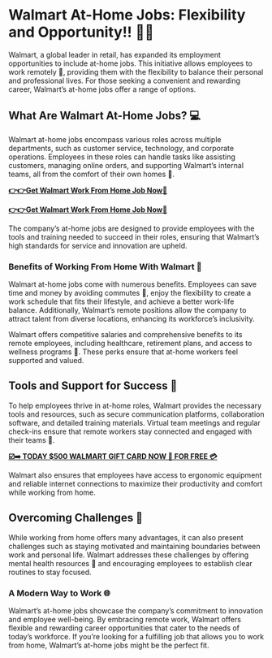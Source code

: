 # Walmart At-Home Jobs: Flexibility and Opportunity!! 🏡🌟

Walmart, a global leader in retail, has expanded its employment opportunities to include at-home jobs. This initiative allows employees to work remotely 🏡, providing them with the flexibility to balance their personal and professional lives. For those seeking a convenient and rewarding career, Walmart’s at-home jobs offer a range of options.

## What Are Walmart At-Home Jobs? 💻

Walmart at-home jobs encompass various roles across multiple departments, such as customer service, technology, and corporate operations. Employees in these roles can handle tasks like assisting customers, managing online orders, and supporting Walmart’s internal teams, all from the comfort of their own homes 🏡.

[**👉👉Get Walmart Work From Home Job Now🌟**](https://go4affm.com/c/?p=42588&o=22102&s1=&s1=raj)

[**👉👉Get Walmart Work From Home Job Now🌟**](https://go4affm.com/c/?p=42588&o=22102&s1=&s1=raj)

The company’s at-home jobs are designed to provide employees with the tools and training needed to succeed in their roles, ensuring that Walmart’s high standards for service and innovation are upheld.

### Benefits of Working From Home With Walmart 🚀

Walmart at-home jobs come with numerous benefits. Employees can save time and money by avoiding commutes 🚗, enjoy the flexibility to create a work schedule that fits their lifestyle, and achieve a better work-life balance. Additionally, Walmart’s remote positions allow the company to attract talent from diverse locations, enhancing its workforce’s inclusivity.

Walmart offers competitive salaries and comprehensive benefits to its remote employees, including healthcare, retirement plans, and access to wellness programs 🌿. These perks ensure that at-home workers feel supported and valued.

## Tools and Support for Success 🔧

To help employees thrive in at-home roles, Walmart provides the necessary tools and resources, such as secure communication platforms, collaboration software, and detailed training materials. Virtual team meetings and regular check-ins ensure that remote workers stay connected and engaged with their teams 💬.

[**☑️➡️ TODAY $500 WALMART GIFT CARD NOW 📨 FOR FREE 💳**](https://free-gift-card.raj-solution.com/958f890)

Walmart also ensures that employees have access to ergonomic equipment and reliable internet connections to maximize their productivity and comfort while working from home.

## Overcoming Challenges 💪

While working from home offers many advantages, it can also present challenges such as staying motivated and maintaining boundaries between work and personal life. Walmart addresses these challenges by offering mental health resources 🙏 and encouraging employees to establish clear routines to stay focused.

### A Modern Way to Work 🌐

Walmart’s at-home jobs showcase the company’s commitment to innovation and employee well-being. By embracing remote work, Walmart offers flexible and rewarding career opportunities that cater to the needs of today’s workforce. If you’re looking for a fulfilling job that allows you to work from home, Walmart’s at-home jobs might be the perfect fit.

